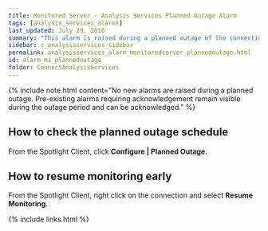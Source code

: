 ```yaml
---
title: ﻿Monitored Server - Analysis Services Planned Outage Alarm
tags: [analysis_services_alarms]
last_updated: July 29, 2016
summary: "This alarm is raised during a planned outage of the connection. Spotlight will resume monitoring the service at the end of the planned outage period."
sidebar: c_analysisservices_sidebar
permalink: analysisservices_alarm_monitoredserver_plannedoutage.html
id: alarm_ms_plannedoutage
folder: ConnectAnalysisServices
---
```



{% include note.html content="No new alarms are raised during a planned outage. Pre-existing alarms requiring acknowledgement remain visible during the outage period and can be acknowledged." %}


## How to check the planned outage schedule

From the Spotlight Client, click **Configure \| Planned Outage**.

## How to resume monitoring early

From the Spotlight Client, right click on the connection and select **Resume Monitoring**.



{% include links.html %}
